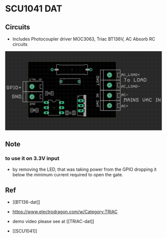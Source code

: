 

# SCU1041 DAT



## Circuits 

- Includes Photocoupler driver MOC3063, Triac BT136V, AC Absorb RC circuits 


![](59-54-12-31-05-2023.png)


## Note 

### to use it on 3.3V input 
- by removing the LED, that was taking power from the GPIO dropping it below the minimum current required to open the gate. 

## Ref 

- [[BT136-dat]]

- https://www.electrodragon.com/w/Category:TRIAC


- demo video please see at [[TRIAC-dat]]

- [[SCU1041]]